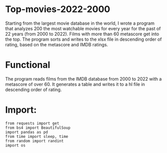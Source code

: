 # Top-movies-2022-2000

Starting from the largest movie database in the world, I wrote a program that analyzes 200 the most watchable movies for every year for the past of 22 years (from 2000 to 2022). Films with more than 60 metascore get into the top. The program sorts and writes to the xlsx file in descending order of rating, based on the metascore and IMDB ratings.

# Functional
The program reads films from the IMDB database from 2000 to 2022 with a metascore of over 60. It generates a table and writes it to a hl file in descending order of rating.

# Import:
    from requests import get
    from bs4 import BeautifulSoup
    import pandas as pd
    from time import sleep, time
    from random import randint
    import os
